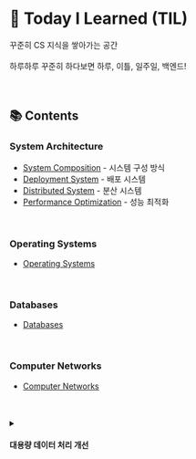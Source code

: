 # 🧠 Today I Learned (TIL)

꾸준히 CS 지식을 쌓아가는 공간<br><br>
하루하루 꾸준히 하다보면 하루, 이틀, 일주일, 백엔드!
<br><br><br>

## 📚 Contents

### System Architecture
- [System Composition](https://github.com/CHEESECHOUX/TIL/blob/main/01-System%20Design/01-01.System%20Composition.md) - 시스템 구성 방식
- [Deployment System](https://github.com/CHEESECHOUX/TIL/blob/main/01-System%20Design/01-02.Deployment%20System.md) - 배포 시스템
- [Distributed System](https://github.com/CHEESECHOUX/TIL/blob/main/01-System%20Design/01-03.Distributed%20System.md) - 분산 시스템
- [Performance Optimization](https://github.com/CHEESECHOUX/TIL/blob/main/01-System%20Design/01-04.Performance%20Optimization.md) - 성능 최적화
<br>

### Operating Systems
- [Operating Systems](https://github.com/CHEESECHOUX/TIL/blob/main/02-Operating%20System.md)
<br>

### Databases
- [Databases](https://github.com/CHEESECHOUX/TIL/blob/main/03-Database.md)
<br>

### Computer Networks
- [Computer Networks](https://github.com/CHEESECHOUX/TIL/blob/main/04-Computer%20Networks.md)
<br>
<br>

<details>
  <summary><h4>대용량 데이터 처리 개선</h4></summary>

  <h4>1. 서버(Application Layer)에서의 개선</h4>
  <p>데이터를 어떻게 효과적으로 받아서, 나누고, 흘려보낼 것인가 초점</p>
  <br>
  <strong>* 목표</strong>
  <ul>
    <li>트래픽 분산</li>
    <li>실시간 처리 성능 확보</li>
    <li>DB 접근 최소화</li>
  </ul>
  <br>
  <strong>* 기법</strong>
  <ul>
    <li>캐싱</li>
    <li>비동기 처리 / 메시지 큐</li>
    <li>스트리밍 처리</li>
    <li>배치 처리</li>
    <li>API 응답 최적화(페이징, 필드 제한)</li>
    <li>서버 로드 밸런싱</li>
  </ul>
  <br>
  <br>
  <h4>2. DB(Database Layer)에서의 처리 개선</h4>
  <p>데이터를 어떻게 저장하고, 읽고, 정리할 것인가에 초점</p>
  <br>
  <strong>* 목표</strong>
  <ul>
    <li>데이터 조회 성능 향상</li>
    <li>DB 부하 완화</li>
    <li>스케일 확장</li>
  </ul>
  <br>
  <strong>* 기법</strong>
  <ul>
    <li>인덱싱</li>
    <li>파티셔닝</li>
    <li>샤딩</li>
    <li>정규화/비정규화 조정</li>
    <li>이력 분리/아카이빙</li>
    <li>읽기/쓰기 분리 (Master-Slave 구조)</li>
  </ul>
</details>
<br>
